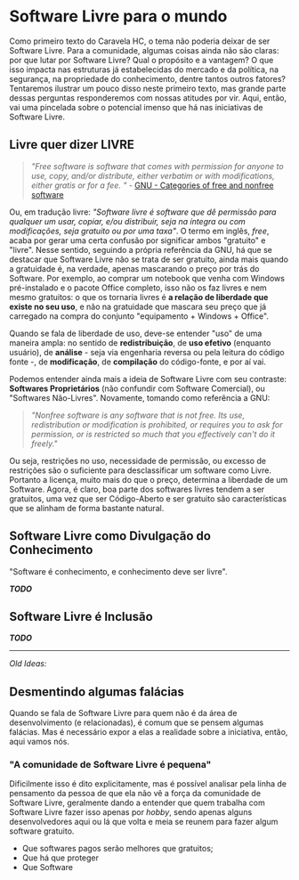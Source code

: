 Software Livre para o mundo
===========================

Como primeiro texto do Caravela HC, o tema não poderia deixar de ser Software
Livre. Para a comunidade, algumas coisas ainda não são claras: por que lutar
por Software Livre? Qual o propósito e a vantagem? O que isso impacta nas
estruturas já estabelecidas do mercado e da política, na segurança, na
propriedade do conhecimento, dentre tantos outros fatores? Tentaremos ilustrar
um pouco disso neste primeiro texto, mas grande parte dessas perguntas
responderemos com nossas atitudes por vir. Aqui, então, vai uma pincelada sobre
o potencial imenso que há nas iniciativas de Software Livre.

Livre quer dizer LIVRE
----------------------

> _"Free software is software that comes with permission for anyone to use,
> copy, and/or distribute, either verbatim or with modifications, either gratis
> or for a fee. "_ - [GNU - Categories of free and nonfree
> software](https://www.gnu.org/philosophy/categories.en.html)

Ou, em tradução livre: _"Software livre é software que dê permissão para
qualquer um usar, copiar, e/ou distribuir, seja na íntegra ou com modificações,
seja gratuito ou por uma taxa"_. O termo em inglês, _free_, acaba por gerar uma
certa confusão por significar ambos "gratuito" e "livre". Nesse sentido,
seguindo a própria referência da GNU, há que se destacar que Software Livre não
se trata de ser gratuito, ainda mais quando a gratuidade é, na verdade, apenas
mascarando o preço por trás do Software. Por exemplo, ao comprar um notebook
que venha com Windows pré-instalado e o pacote Office completo, isso não os faz
livres e nem mesmo gratuitos: o que os tornaria livres é **a relação de
liberdade que existe no seu uso**, e não na gratuidade que mascara seu preço
que já carregado na compra do conjunto "equipamento + Windows + Office".

Quando se fala de liberdade de uso, deve-se entender "uso" de uma maneira
ampla: no sentido de **redistribuição**, de **uso efetivo** (enquanto usuário),
de **análise** - seja via engenharia reversa ou pela leitura do código fonte -,
de **modificação**, de **compilação** do código-fonte, e por aí vai.

Podemos entender ainda mais a ideia de Software Livre com seu contraste:
**Softwares Proprietários** (não confundir com Software Comercial), ou
"Softwares Não-Livres". Novamente, tomando como referência a GNU:

> _"Nonfree software is any software that is not free. Its use, redistribution
> or modification is prohibited, or requires you to ask for permission, or is
> restricted so much that you effectively can't do it freely."_

Ou seja, restrições no uso, necessidade de permissão, ou excesso de restrições
são o suficiente para desclassificar um software como Livre. Portanto a
licença, muito mais do que o preço, determina a liberdade de um Software.
Agora, é claro, boa parte dos softwares livres tendem a ser gratuitos, uma vez
que ser Código-Aberto e ser gratuito são características que se alinham de
forma bastante natural.


Software Livre como Divulgação do Conhecimento
----------------------------------------------

"Software é conhecimento, e conhecimento deve ser livre".

_**TODO**_

Software Livre é Inclusão
-------------------------

_**TODO**_



---
_Old Ideas:_

Desmentindo algumas falácias
----------------------------

Quando se fala de Software Livre para quem não é da área de desenvolvimento (e
relacionadas), é comum que se pensem algumas falácias. Mas é necessário expor a
elas a realidade sobre a iniciativa, então, aqui vamos nós.


### "A comunidade de Software Livre é pequena"

Dificilmente isso é dito explicitamente, mas é possível analisar pela linha de
pensamento da pessoa de que ela não vê a força da comunidade de Software Livre,
geralmente dando a entender que quem trabalha com Software Livre fazer isso
apenas por _hobby_, sendo apenas alguns desenvolvedores aqui ou lá que volta e
meia se reunem para fazer algum software gratuito.

- Que softwares pagos serão melhores que gratuitos;
- Que há que proteger
- Que Software
